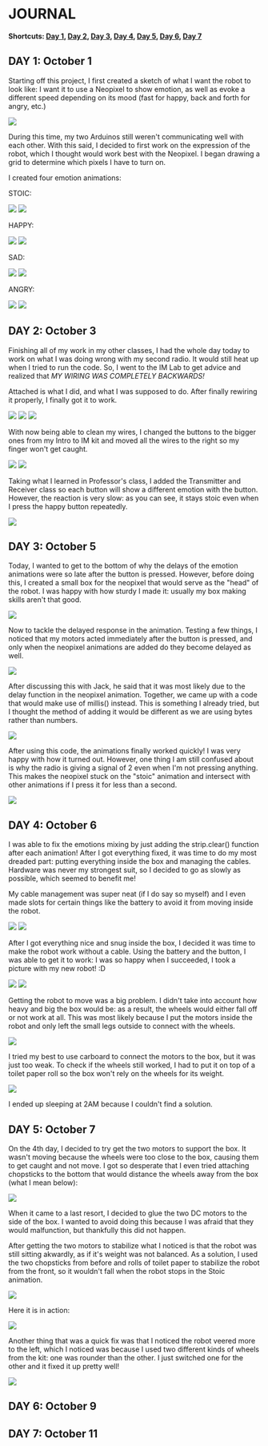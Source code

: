 # JOURNAL
**Shortcuts: [Day 1](journal.md#day-1-october-1), [Day 2](journal.md#day-2-october-3), [Day 3](journal.md#day-3-october-5), [Day 4](journal.md#day-4-october-6), [Day 5](journal.md#day-5-october-7), [Day 6](journal.md#day-4-october-9), [Day 7](journal.md#day-4-october-11)**

## DAY 1: October 1

Starting off this project, I first created a sketch of what I want the robot to look like: I want it to use a Neopixel to show emotion, as well as evoke a different speed depending on its mood (fast for happy, back and forth for angry, etc.)

![](images/sketch.jpg)


During this time, my two Arduinos still weren't communicating well with each other. With this said, I decided to first work on the expression of the robot, which I thought would work best with the Neopixel. I began drawing a grid to determine which pixels I have to turn on.

I created four emotion animations:

STOIC:

![](images/stoic.jpg)
![](images/stoic.gif)

HAPPY:

![](images/happy.jpg)
![](images/happy.gif)

SAD:

![](images/sad.jpg)
![](images/sad.gif)

ANGRY:

![](images/angry.jpg)
![](images/angry.gif)

## DAY 2: October 3

Finishing all of my work in my other classes, I had the whole day today to work on what I was doing wrong with my second radio. It would still heat up when I tried to run the code. So, I went to the IM Lab to get advice and realized that *MY WIRING WAS COMPLETELY BACKWARDS!*

Attached is what I did, and what I was supposed to do. After finally rewiring it properly, I finally got it to work.

![](images/myVersion.jpg)
![](images/actualVersion.jpg)
![](images/finally.gif)


With now being able to clean my wires, I changed the buttons to the bigger ones from my Intro to IM kit and moved all the wires to the right so my finger won't get caught.

![](images/messyButtons.jpg)
![](images/cleanButton.jpg)


Taking what I learned in Professor's class, I added the Transmitter and Receiver class so each button will show a different emotion with the button. However, the reaction is very slow: as you can see, it stays stoic even when I press the happy button repeatedly.

![](images/slowReaction.gif)

## DAY 3: October 5

Today, I wanted to get to the bottom of why the delays of the emotion animations were so late after the button is pressed. However, before doing this, I created a small box for the neopixel that would serve as the "head" of the robot. I was happy with how sturdy I made it: usually my box making skills aren't that good.

![](images/neoBox.gif)


Now to tackle the delayed response in the animation. Testing a few things, I noticed that my motors acted immediately after the button is pressed, and only when the neopixel animations are added do they become delayed as well.

![](images/fastMotors.gif)


After discussing this with Jack, he said that it was most likely due to the delay function in the neopixel animation. Together, we came up with a code that would make use of millis() instead. This is something I already tried, but I thought the method of adding it would be different as we are using bytes rather than numbers.

![](images/jackNotes.jpg)


After using this code, the animations finally worked quickly! I was very happy with how it turned out. However, one thing I am still confused about is why the radio is giving a signal of 2 even when I'm not pressing anything. This makes the neopixel stuck on the "stoic" animation and intersect with other animations if I press it for less than a second.

![](images/emotionMix.gif)

## DAY 4: October 6

I was able to fix the emotions mixing by just adding the strip.clear() function after each animation! After I got everything fixed, it was time to do my most dreaded part: putting everything inside the box and managing the cables. Hardware was never my strongest suit, so I decided to go as slowly as possible, which seemed to benefit me!

My cable management was super neat (if I do say so myself) and I even made slots for certain things like the battery to avoid it from moving inside the robot.

![](images/cableManagement.jpg)
![](images/cardboardSlot.jpg)

After I got everything nice and snug inside the box, I decided it was time to make the robot work without a cable. Using the battery and the button, I was able to get it to work: I was so happy when I succeeded, I took a picture with my new robot! :D

![](images/noCable.gif)
![](images/smileRobot.jpg)

Getting the robot to move was a big problem. I didn't take into account how heavy and big the box would be: as a result, the wheels would either fall off or not work at all. This was most likely because I put the motors inside the robot and only left the small legs outside to connect with the wheels.

![](images/notMoving.gif)

I tried my best to use carboard to connect the motors to the box, but it was just too weak. To check if the wheels still worked, I had to put it on top of a toilet paper roll so the box won't rely on the wheels for its weight.

![](images/supportWheels.gif)

I ended up sleeping at 2AM because I couldn't find a solution.

## DAY 5: October 7

On the 4th day, I decided to try get the two motors to support the box. It wasn't moving because the wheels were too close to the box, causing them to get caught and not move. I got so desperate that I even tried attaching chopsticks to the bottom that would distance the wheels away from the box (what I mean below):

![](images/chopsticks.jpg)

When it came to a last resort, I decided to glue the two DC motors to the side of the box. I wanted to avoid doing this because I was afraid that they would malfunction, but thankfully this did not happen.

After getting the two motors to stabilize what I noticed is that the robot was still sitting akwardly, as if it's weight was not balanced. As a solution, I used the two chopsticks from before and rolls of toilet paper to stabilize the robot from the front, so it wouldn't fall when the robot stops in the Stoic animation.

![](images/stabilizer.png)

Here it is in action:

![](images/smoothStop.gif)

Another thing that was a quick fix was that I noticed the robot veered more to the left, which I noticed was because I used two different kinds of wheels from the kit: one was rounder than the other. I just switched one for the other and it fixed it up pretty well!

![](images/differentWheels.jpg)

## DAY 6: October 9

## DAY 7: October 11
